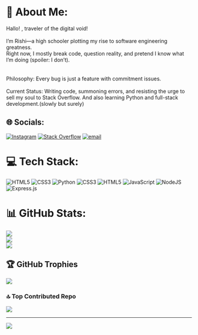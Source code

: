 # 💫 About Me:
Hallo! , traveler of the digital void!<br><br>I’m Rishi—a high schooler plotting my rise to software engineering greatness. <br>Right now, I mostly break code, question reality, and pretend I know what I’m doing (spoiler: I don’t).<br><br><br>Philosophy: Every bug is just a feature with commitment issues.<br><br>Current Status: Writing code, summoning errors, and resisting the urge to sell my soul to Stack Overflow. And also learning Python and full-stack development.(slowly but surely)


## 🌐 Socials:
[![Instagram](https://img.shields.io/badge/Instagram-%23E4405F.svg?logo=Instagram&logoColor=white)](https://instagram.com/well.hallo.there) [![Stack Overflow](https://img.shields.io/badge/-Stackoverflow-FE7A16?logo=stack-overflow&logoColor=white)](https://stackoverflow.com/users/29482042) [![email](https://img.shields.io/badge/Email-D14836?logo=gmail&logoColor=white)](mailto:jauharirishi15.3@gmail.com) 

# 💻 Tech Stack:
![HTML5](https://img.shields.io/badge/html5-%23E34F26.svg?style=for-the-badge&logo=html5&logoColor=white) ![CSS3](https://img.shields.io/badge/css3-%231572B6.svg?style=for-the-badge&logo=css3&logoColor=white) ![Python](https://img.shields.io/badge/python-3670A0?style=for-the-badge&logo=python&logoColor=ffdd54) ![CSS3](https://img.shields.io/badge/css3-%231572B6.svg?style=for-the-badge&logo=css3&logoColor=white) ![HTML5](https://img.shields.io/badge/html5-%23E34F26.svg?style=for-the-badge&logo=html5&logoColor=white) ![JavaScript](https://img.shields.io/badge/javascript-%23323330.svg?style=for-the-badge&logo=javascript&logoColor=%23F7DF1E) ![NodeJS](https://img.shields.io/badge/node.js-6DA55F?style=for-the-badge&logo=node.js&logoColor=white) ![Express.js](https://img.shields.io/badge/express.js-%23404d59.svg?style=for-the-badge&logo=express&logoColor=%2361DAFB)
# 📊 GitHub Stats:
![](https://github-readme-stats.vercel.app/api?username=WellHalloThere&theme=midnight-purple&hide_border=true&include_all_commits=true&count_private=true)<br/>
![](https://github-readme-streak-stats.herokuapp.com/?user=WellHalloThere&theme=midnight-purple&hide_border=true)<br/>
![](https://github-readme-stats.vercel.app/api/top-langs/?username=WellHalloThere&theme=midnight-purple&hide_border=true&include_all_commits=true&count_private=true&layout=compact)

## 🏆 GitHub Trophies
![](https://github-profile-trophy.vercel.app/?username=WellHalloThere&theme=midnight-purple&no-frame=false&no-bg=true&margin-w=4)

### 🔝 Top Contributed Repo
![](https://github-contributor-stats.vercel.app/api?username=WellHalloThere&limit=5&theme=midnight-purple&combine_all_yearly_contributions=true)

---
[![](https://visitcount.itsvg.in/api?id=WellHalloThere&icon=0&color=13)](https://visitcount.itsvg.in)

<!-- Proudly created with GPRM ( https://gprm.itsvg.in ) -->
